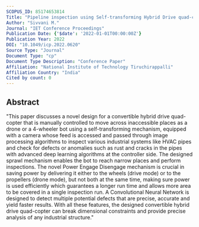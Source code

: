 ```yaml
---
SCOPUS_ID: 85174653814
Title: "Pipeline inspection using Self-transforming Hybrid Drive quad-copter"
Author: "Sivvani M."
Journal: "IET Conference Proceedings"
Publication Date: {'$date': '2022-01-01T00:00:00Z'}
Publication Year: 2022
DOI: "10.1049/icp.2022.0620"
Source Type: "Journal"
Document Type: "cp"
Document Type Description: "Conference Paper"
Affiliation: "National Institute of Technology Tiruchirappalli"
Affiliation Country: "India"
Cited by count: 0
---
```


## Abstract
"This paper discusses a novel design for a convertible hybrid drive quad-copter that is manually controlled to move across inaccessible places as a drone or a 4-wheeler bot using a self-transforming mechanism, equipped with a camera whose feed is accessed and passed through image processing algorithms to inspect various industrial systems like HVAC pipes and check for defects or anomalies such as rust and cracks in the pipes with advanced deep learning algorithms at the controller side. The designed sprawl mechanism enables the bot to reach narrow places and perform inspections. The novel Power Engage Disengage mechanism is crucial in saving power by delivering it either to the wheels (drive mode) or to the propellers (drone mode), but not both at the same time, making sure power is used efficiently which guarantees a longer run time and allows more area to be covered in a single inspection run. A Convolutional Neural Network is designed to detect multiple potential defects that are precise, accurate and yield faster results. With all these features, the designed convertible hybrid drive quad-copter can break dimensional constraints and provide precise analysis of any industrial structure."
